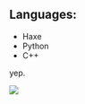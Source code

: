 ## Languages:

* Haxe
* Python
* C++

yep.

![](https://github-readme-stats.vercel.app/api?username=ahika462&show_icons=true&theme=omni)
